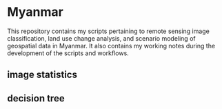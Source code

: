 # Myanmar
This repository contains my scripts pertaining to remote sensing image classification, land use change analysis, and scenario modeling of geospatial data in Myanmar. It also contains my working notes during the development of the scripts and workflows.

## image statistics


## decision tree
